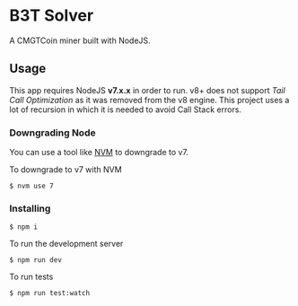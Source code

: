 # B3T Solver
A CMGTCoin miner built with NodeJS.

## Usage

This app requires NodeJS **v7.x.x** in order to run. v8+ does not support *Tail Call Optimization* as it was removed from the v8 engine. This project uses a lot of recursion in which it is needed to avoid Call Stack errors.

### Downgrading Node
You can use a tool like [NVM](https://github.com/creationix/nvm) to downgrade to v7.

To downgrade to v7 with NVM

    $ nvm use 7

### Installing
    $ npm i

To run the development server

    $ npm run dev

To run tests

    $ npm run test:watch
